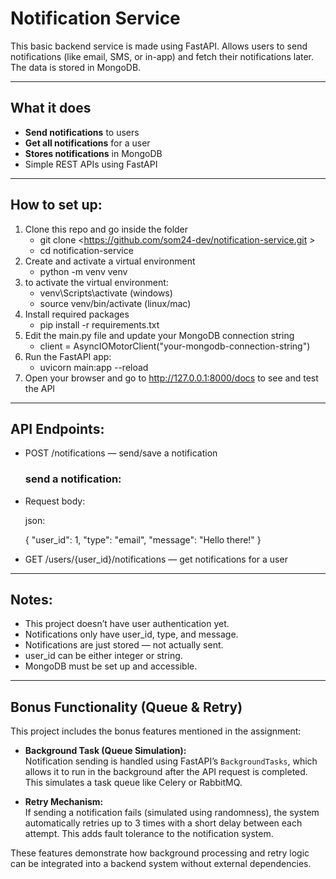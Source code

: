 # Notification Service

This basic backend service is made using FastAPI. Allows users to send notifications (like email, SMS, or in-app) and fetch their notifications later. The data is stored in MongoDB.

---

## What it does

- **Send notifications** to users
- **Get all notifications** for a user
- **Stores notifications** in MongoDB
- Simple REST APIs using FastAPI

---
## How to set up: 
1. Clone this repo and go inside the folder
   - git clone <https://github.com/som24-dev/notification-service.git >
   - cd notification-service
2. Create and activate a virtual environment
   - python -m venv venv
3. to activate the virtual environment: 
   - venv\Scripts\activate (windows)
   - source venv/bin/activate (linux/mac)
4. Install required packages
   - pip install -r requirements.txt
5. Edit the main.py file and update your MongoDB connection string
   - client = AsyncIOMotorClient("your-mongodb-connection-string")
6. Run the FastAPI app:
   - uvicorn main:app --reload   
7. Open your browser and go to http://127.0.0.1:8000/docs to see and test the API

---
## API Endpoints:

- POST /notifications — send/save a notification

  ### send a notification:
 - Request body:

   json:

   {
    "user_id": 1,
    "type": "email",
    "message": "Hello there!"
    }

- GET /users/{user_id}/notifications — get notifications for a user

---

## Notes:

- This project doesn’t have user authentication yet.
- Notifications only have user_id, type, and message.
- Notifications are just stored — not actually sent.
- user_id can be either integer or string.
- MongoDB must be set up and accessible.

---

## Bonus Functionality (Queue & Retry)

This project includes the bonus features mentioned in the assignment:

- **Background Task (Queue Simulation):**  
  Notification sending is handled using FastAPI’s `BackgroundTasks`, which allows it to run in the background after the API request is completed. This simulates a task queue like Celery or RabbitMQ.

- **Retry Mechanism:**  
  If sending a notification fails (simulated using randomness), the system automatically retries up to 3 times with a short delay between each attempt. This adds fault tolerance to the notification system.

These features demonstrate how background processing and retry logic can be integrated into a backend system without external dependencies.

